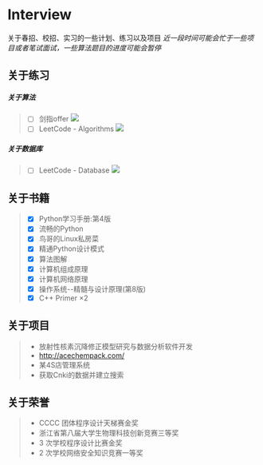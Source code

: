 # Interview
关于春招、校招、实习的一些计划、练习以及项目
*近一段时间可能会忙于一些项目或者笔试面试，一些算法题目的进度可能会暂停*

## 关于练习
##### 关于算法
> - [ ] 剑指offer ![](http://progressed.io/bar/47)
> - [ ] LeetCode - Algorithms    ![](http://progressed.io/bar/58)

##### 关于数据库
> - [ ] LeetCode - Database ![](http://progressed.io/bar/0)

## 关于书籍

> - [x] Python学习手册:第4版 
> - [x] 流畅的Python
> - [x] 鸟哥的Linux私房菜 
> - [x] 精通Python设计模式
> - [x] 算法图解
> - [x] 计算机组成原理
> - [x] 计算机网络原理
> - [x] 操作系统--精髓与设计原理(第8版)
> - [x] C++ Primer  ×2

## 关于项目
> - 放射性核素沉降修正模型研究与数据分析软件开发
> - http://acechempack.com/
> - 某4S店管理系统
> - 获取Cnki的数据并建立搜索

## 关于荣誉
> - CCCC 团体程序设计天梯赛金奖
> - 浙江省第八届大学生物理科技创新竞赛三等奖
> - 3 次学校程序设计比赛金奖
> - 2 次学校网络安全知识竞赛一等奖



